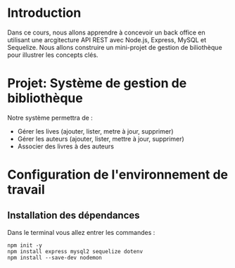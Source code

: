 # Introduction
Dans ce cours, nous allons apprendre à concevoir un back office en utilisant une arcgitecture API REST avec Node.js, Express, MySQL et Sequelize. Nous allons construire un mini-projet de gestion de biliothèque pour illustrer les concepts clés.

# Projet: Système de gestion de bibliothèque
Notre système permettra de :
* Gérer les lives (ajouter, lister, metre à jour, supprimer)
* Gérer les auteurs (ajouter, lister, mettre à jour, supprimer)
* Associer des livres à des auteurs

# Configuration de l'environnement de travail
## Installation des dépendances
Dans le terminal vous allez entrer les commandes :
```
npm init -y
npm install express mysql2 sequelize dotenv
npm install --save-dev nodemon
```